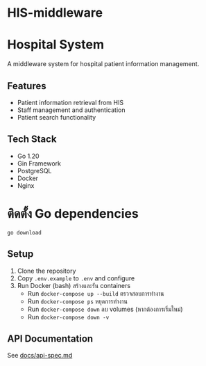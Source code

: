# HIS-middleware
# Hospital System


A middleware system for hospital patient information management.

## Features
- Patient information retrieval from HIS
- Staff management and authentication
- Patient search functionality

## Tech Stack
- Go 1.20
- Gin Framework
- PostgreSQL
- Docker
- Nginx

# ติดตั้ง Go dependencies
    go download
## Setup
1. Clone the repository
2. Copy `.env.example` to `.env` and configure
3. Run Docker (bash)
    สร้างและรัน containers 
    -   Run `docker-compose up --build`
    ตรวจสอบการทำงาน
    -   Run `docker-compose ps`
    หยุดการทำงาน
    -   Run `docker-compose down`
    ลบ volumes (หากต้องการเริ่มใหม่)
    -   Run `docker-compose down -v`

## API Documentation
See [docs/api-spec.md](docs/api-spec.md)



